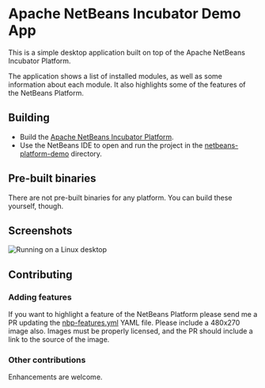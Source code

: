 # Apache NetBeans Incubator Demo App

This is a simple desktop application built on top of the Apache NetBeans
Incubator Platform.

The application shows a list of installed modules, as well as some information
about each module. It also highlights some of the features of the NetBeans
Platform.

## Building

- Build the [Apache NetBeans Incubator Platform](https://github.com/apache/incubator-netbeans).
- Use the NetBeans IDE to open and run the project in the [netbeans-platform-demo](/netbeans-platform-demo) directory.

## Pre-built binaries

There are not pre-built binaries for any platform. You can build these yourself, though.

## Screenshots

![Running on a Linux desktop](https://raw.github.com/vieiro/nbp-demo/master/resources/screenshot.png)

## Contributing

### Adding features

If you want to highlight a feature of the NetBeans Platform please send me a PR updating the [nbp-features.yml](netbeans-platform-demo/nbdemo-gui/src/org/nbdemo/gui/features/model/nbp-features.yml) YAML file. Please include a 480x270 image also. Images must be properly licensed, and the PR should include a link to the source of the image.

### Other contributions

Enhancements are welcome.


